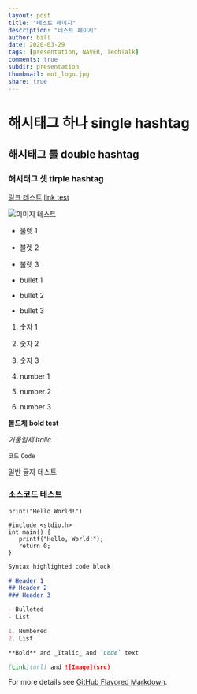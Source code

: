 ```yaml
---
layout: post
title: "테스트 페이지"
description: "테스트 페이지"
author: bill
date: 2020-03-29
tags: [presentation, NAVER, TechTalk]
comments: true
subdir: presentation
thumbnail: mot_logo.jpg
share: true
---
```


# 해시태그 하나 single hashtag
## 해시태그 둘 double hashtag
### 해시태그 셋 tirple hashtag

[링크 테스트](https://ai-robotics-kr.github.io/)
[link test](https://ai-robotics-kr.github.io/)

![이미지 테스트]({{url}}/images/Image_logo2.png)

- 불렛 1
- 불렛 2
- 불렛 3

- bullet 1
- bullet 2
- bullet 3

1. 숫자 1
2. 숫자 2
3. 숫자 3

1. number 1
2. number 2
3. number 3

**볼드체** **bold test**

_기울임체_ _Italic_

`코드` `Code`

일반 글자 테스트




### 소스코드 테스트
```
print("Hello World!")
```

```
#include <stdio.h>
int main() {
   printf("Hello, World!");
   return 0;
}
```


```markdown
Syntax highlighted code block

# Header 1
## Header 2
### Header 3

- Bulleted
- List

1. Numbered
2. List

**Bold** and _Italic_ and `Code` text

[Link](url) and ![Image](src)
```

For more details see [GitHub Flavored Markdown](https://guides.github.com/features/mastering-markdown/).

